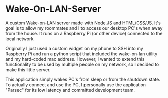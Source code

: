 # Wake-On-LAN-Server
A custom Wake-on-LAN server made with Node.JS and HTML/CSS/JS. It's goal is to allow my roommates and I to access our desktop PC's when away from the house. It runs on a Raspberry Pi (or other device) connected to the local network.

Originally I just used a custom widget on my phone to SSH into my Raspberry Pi and run a python script that included the wake-on-lan utility and my hard-coded mac address. However, I wanted to extend this functionality to be used by multiple people on my network, so I decided to make this little server.

This application simply wakes PC's from sleep or from the shutdown state. To actually connect and use the PC, I personally use the application "Parsec" for its low latency and committed development team.
